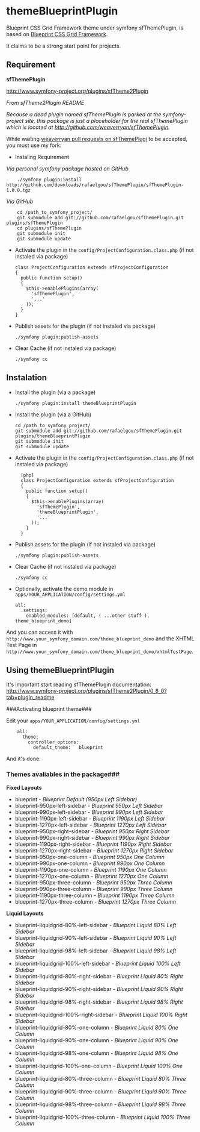 # themeBlueprintPlugin #

Blueprint CSS Grid Framework theme under symfony sfThemePlugin, is based on
[Blueprint CSS Grid Framework](http://www.blueprintcss.org/).

It claims to be a strong start point for projects.

## Requirement ##

**sfThemePlugin**

<http://www.symfony-project.org/plugins/sfTheme2Plugin>

*From sfTheme2Plugin README*

*Because a dead plugin named sfThemePlugin is parked at the symfony-project site,
this package is just a placeholder for the real sfThemePlugin which is located at
<http://github.com/weaverryan/sfThemePlugin>.*

While waiting [weaverryan pull requests on sfThemePlugi](http://github.com/weaverryan/sfThemePlugin)
to be accepted, you must use my fork:

  * Instaling Requirement

*Via personal symfony package hosted on GitHub*

        ./symfony plugin:install http://github.com/downloads/rafaelgou/sfThemePlugin/sfThemePlugin-1.0.0.tgz

*Via GitHub*

        cd /path_to_symfony_project/
        git submodule add git://github.com/rafaelgou/sfThemePlugin.git plugins/sfThemePlugin
        cd plugins/sfThemePlugin
        git submodule init
        git submodule update

  * Activate the plugin in the `config/ProjectConfiguration.class.php` (if not instaled via package)

        class ProjectConfiguration extends sfProjectConfiguration
        {
          public function setup()
          {
            $this->enablePlugins(array(
              'sfThemePlugin',
              '...'
            ));
          }
        }

  * Publish assets for the plugin (if not instaled via package)

        ./symfony plugin:publish-assets

  * Clear Cache (if not instaled via package)

        ./symfony cc

## Instalation ##

  * Install the plugin (via a package)

        ./symfony plugin:install themeBlueprintPlugin

  * Install the plugin (via a GitHub)

        cd /path_to_symfony_project/
        git submodule add git://github.com/rafaelgou/sfThemePlugin.git plugins/themeBlueprintPlugin
        git submodule init
        git submodule update

  * Activate the plugin in the `config/ProjectConfiguration.class.php` (if not instaled via package)

          [php]
          class ProjectConfiguration extends sfProjectConfiguration
          {
            public function setup()
            {
              $this->enablePlugins(array(
                'sfThemePlugin',
                'themeBlueprintPlugin',
                '...'
              ));
            }
          }

  * Publish assets for the plugin (if not instaled via package)

        ./symfony plugin:publish-assets

  * Clear Cache (if not instaled via package)

        ./symfony cc

  * Optionally, activate the demo module in `apps/YOUR_APPLICATION/config/settings.yml`

        all:
          .settings:
            enabled_modules: [default, ( ...other stuff ), theme_blueprint_demo]

And you can access it with `http://www.your_symfony_domain.com/theme_blueprint_demo` and
the XHTML Test Page in `http://www.your_symfony_domain.com/theme_blueprint_demo/xhtmlTestPage`.

## Using themeBlueprintPlugin ##

It's important start reading sfThemePlugin documentation:
<http://www.symfony-project.org/plugins/sfTheme2Plugin/0_8_0?tab=plugin_readme>

###Activating blueprint theme###

Edit your `apps/YOUR_APPLICATION/config/settings.yml`

        all:
          theme:
            controller_options:
              default_theme:   blueprint

And it's done.

### Themes avaliables in the package###

**Fixed Layouts**

  * blueprint - *Blueprint Default (950px Left Sidebar)*
  * blueprint-950px-left-sidebar - *Blueprint 950px Left Sidebar*
  * blueprint-990px-left-sidebar - *Blueprint 990px Left Sidebar*
  * blueprint-1190px-left-sidebar - *Blueprint 1190px Left Sidebar*
  * blueprint-1270px-left-sidebar - *Blueprint 1270px Left Sidebar*
  * blueprint-950px-right-sidebar - *Blueprint 950px Right Sidebar*
  * blueprint-990px-right-sidebar - *Blueprint 990px Right Sidebar*
  * blueprint-1190px-right-sidebar - *Blueprint 1190px Right Sidebar*
  * blueprint-1270px-right-sidebar - *Blueprint 1270px Right Sidebar*
  * blueprint-950px-one-column - *Blueprint 950px One Column*
  * blueprint-990px-one-column - *Blueprint 990px One Column*
  * blueprint-1190px-one-column - *Blueprint 1190px One Column*
  * blueprint-1270px-one-column - *Blueprint 1270px One Column*
  * blueprint-950px-three-column - *Blueprint 950px Three Column*
  * blueprint-990px-three-column - *Blueprint 990px Three Column*
  * blueprint-1190px-three-column - *Blueprint 1190px Three Column*
  * blueprint-1270px-three-column - *Blueprint 1270px Three Column*

**Liquid Layouts**

  * blueprint-liquidgrid-80%-left-sidebar - *Blueprint Liquid 80% Left Sidebar*
  * blueprint-liquidgrid-90%-left-sidebar - *Blueprint Liquid 90% Left Sidebar*
  * blueprint-liquidgrid-98%-left-sidebar - *Blueprint Liquid 98% Left Sidebar*
  * blueprint-liquidgrid-100%-left-sidebar - *Blueprint Liquid 100% Left Sidebar*
  * blueprint-liquidgrid-80%-right-sidebar - *Blueprint Liquid 80% Right Sidebar*
  * blueprint-liquidgrid-90%-right-sidebar - *Blueprint Liquid 90% Right Sidebar*
  * blueprint-liquidgrid-98%-right-sidebar - *Blueprint Liquid 98% Right Sidebar*
  * blueprint-liquidgrid-100%-right-sidebar - *Blueprint Liquid 100% Right Sidebar*
  * blueprint-liquidgrid-80%-one-column - *Blueprint Liquid 80% One Column*
  * blueprint-liquidgrid-90%-one-column - *Blueprint Liquid 90% One Column*
  * blueprint-liquidgrid-98%-one-column - *Blueprint Liquid 98% One Column*
  * blueprint-liquidgrid-100%-one-column - *Blueprint Liquid 100% One Column*
  * blueprint-liquidgrid-80%-three-column - *Blueprint Liquid 80% Three Column*
  * blueprint-liquidgrid-90%-three-column - *Blueprint Liquid 90% Three Column*
  * blueprint-liquidgrid-98%-three-column - *Blueprint Liquid 98% Three Column*
  * blueprint-liquidgrid-100%-three-column - *Blueprint Liquid 100% Three Column*
